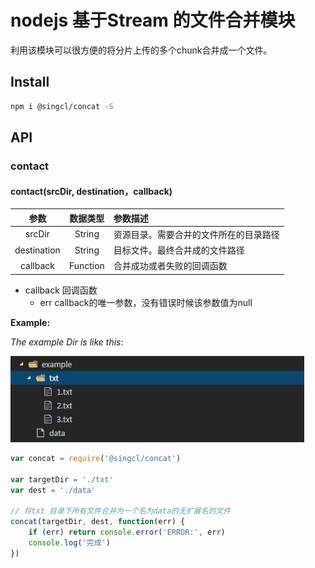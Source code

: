# nodejs 基于Stream 的文件合并模块

利用该模块可以很方便的将分片上传的多个chunk合并成一个文件。
## Install
```sh
npm i @singcl/concat -S
```
## API
### contact

#### contact(srcDir, destination，callback)
| 参数 | 数据类型 | 参数描述 |
|:-----:|:-------:|:--------|
| srcDir| String |资源目录。需要合并的文件所在的目录路径|
| destination| String |目标文件。最终合并成的文件路径|
| callback| Function |合并成功或者失败的回调函数|

- callback 回调函数
    - err callback的唯一参数，没有错误时候该参数值为null

**Example:**

*The example Dir is like this:*

![example dir](./example.png)
```js
var concat = require('@singcl/concat')

var targetDir = './txt'
var dest = './data'

// 将txt 目录下所有文件合并为一个名为data的无扩展名的文件
concat(targetDir, dest, function(err) {
    if (err) return console.error('ERROR:', err)
    console.log('完成')
})

```